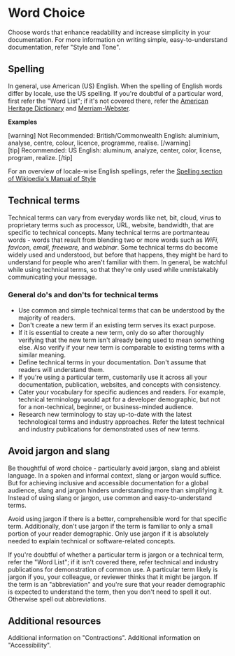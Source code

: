 # Word Choice

Choose words that enhance readability and increase simplicity in your documentation.
For more information on writing simple, easy-to-understand documentation, refer "Style and Tone".

## Spelling

In general, use American (US) English. When the spelling of English words differ by locale, use the US spelling.
If you're doubtful of a particular word, first refer the "Word List"; if it's not covered there, refer the [American Heritage Dictionary](https://ahdictionary.com/) and [Merriam-Webster](https://www.merriam-webster.com/).

**Examples**

[warning] Not Recommended: British/Commonwealth English: aluminium, analyse, centre, colour, licence, programme, realise. [/warning]  
[tip] Recommended: US English: aluminum, analyze, center, color, license, program, realize. [/tip]

For an overview of locale-wise English spellings, refer the [Spelling section of Wikipedia's Manual of Style](https://en.wikipedia.org/wiki/Wikipedia:Manual_of_Style/Spelling)

## Technical terms

Technical terms can vary from everyday words like net, bit, cloud, virus to proprietary terms such as processor, URL, website, bandwidth, that are specific to technical concepts. Many technical terms are portmanteau words -  words that result from blending two or more words such as *WiFi, favicon, email, freeware,* and *webinar*. Some technical terms do become widely used and understood, but before that happens, they might be hard to understand for people who aren't familiar with them. In general, be watchful while using technical terms, so that they're only used while unmistakably communicating your message.

### General do's and don'ts for technical terms

- Use common and simple technical terms that can be understood by the majority of readers.
- Don't create a new term if an existing term serves its exact purpose.
- If it is essential to create a new term, only do so after thoroughly verifying that the new term isn't already being used to mean something else. Also verify if your new term is comparable to existing terms with a similar meaning.
- Define technical terms in your documentation. Don't assume that readers will understand them.
- If you're using a particular term, customarily use it across all your documentation, publication, websites, and concepts with consistency.
- Cater your vocabulary for specific audiences and readers. For example, technical terminology would apt for a developer demographic, but not for a non-technical, beginner, or business-minded audience.
- Research new terminology to stay up-to-date with the latest technological terms and industry approaches. Refer the latest technical and industry publications for demonstrated uses of new terms.

## Avoid jargon and slang

Be thoughtful of word choice - particularly avoid jargon, slang and ableist language. In a spoken and informal context, slang or jargon would suffice. But for achieving inclusive and accessible documentation for a global audience, slang and jargon hinders understanding more than simplifying it. Instead of using slang or jargon, use common and easy-to-understand terms.

Avoid using jargon if there is a better, comprehensible word for that specific term. Additionally, don't use jargon if the term is familiar to only a small portion of your reader demographic. Only use jargon if it is absolutely needed to explain technical or software-related concepts.

If you're doubtful of whether a particular term is jargon or a technical term, refer the "Word List"; if it isn't covered there, refer technical and industry publications for demonstration of common use. A particular term likely is jargon if you, your colleague, or reviewer thinks that it might be jargon. If the term is an "abbreviation" and you're sure that your reader demographic is expected to understand the term, then you don't need to spell it out. Otherwise spell out abbreviations.

## Additional resources

Additional information on "Contractions".
Additional information on "Accessibility".
